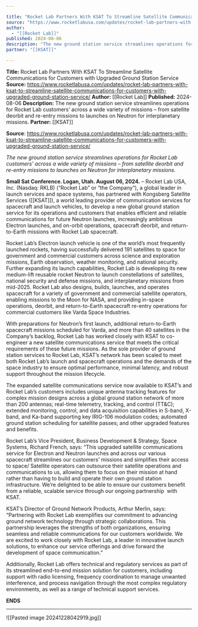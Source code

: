 ```yaml
---

title: "Rocket Lab Partners With KSAT To Streamline Satellite Communications for Customers with Upgraded Ground Station Service "
source: "https://www.rocketlabusa.com/updates/rocket-lab-partners-with-ksat-to-streamline-satellite-communications-for-customers-with-upgraded-ground-station-service/"
author:
  - "[[Rocket Lab]]"
published: 2024-08-06
description: "The new ground station service streamlines operations for Rocket Lab customers’ across a wide variety of missions – from satellite deorbit and re-entry missions to launches on Neutron for interplanetary missions."
partner: "[[KSAT]]"

---
```


**Title:** Rocket Lab Partners With KSAT To Streamline Satellite Communications for Customers with Upgraded Ground Station Service 
**Source:** https://www.rocketlabusa.com/updates/rocket-lab-partners-with-ksat-to-streamline-satellite-communications-for-customers-with-upgraded-ground-station-service/
**Author:** [[Rocket Lab]]
**Published:** 2024-08-06
**Description:** The new ground station service streamlines operations for Rocket Lab customers’ across a wide variety of missions – from satellite deorbit and re-entry missions to launches on Neutron for interplanetary missions.
**Partner:** [[KSAT]]

**Source**: https://www.rocketlabusa.com/updates/rocket-lab-partners-with-ksat-to-streamline-satellite-communications-for-customers-with-upgraded-ground-station-service/

*The new ground station service streamlines operations for Rocket Lab customers’ across a wide variety of missions – from satellite deorbit and re-entry missions to launches on Neutron for interplanetary missions.* 

**Small Sat Conference. Logan, Utah. August 06, 2024.** – Rocket Lab USA, Inc. (Nasdaq: RKLB) (“Rocket Lab” or “the Company”), a global leader in launch services and space systems, has partnered with Kongsberg Satellite Services ([[KSAT]]), a world leading provider of communication services for spacecraft and launch vehicles, to develop a new global ground station service for its operations and customers that enables efficient and reliable communications for future Neutron launches, increasingly ambitious Electron launches, and on-orbit operations, spacecraft deorbit, and return-to-Earth missions with Rocket Lab spacecraft.

Rocket Lab’s Electron launch vehicle is one of the world’s most frequently launched rockets, having successfully delivered 191 satellites to space for government and commercial customers across science and exploration missions, Earth observation, weather monitoring, and national security. Further expanding its launch capabilities, Rocket Lab is developing its new medium-lift reusable rocket Neutron to launch constellations of satellites, national security and defense missions, and interplanetary missions from mid-2025. Rocket Lab also designs, builds, launches, and operates spacecraft for a variety of government and commercial satellite operators, enabling missions to the Moon for NASA, and providing in-space operations, deorbit, and return-to-Earth spacecraft re-entry operations for commercial customers like Varda Space Industries.

With preparations for Neutron’s first launch, additional return-to-Earth spacecraft missions scheduled for Varda, and more than 40 satellites in the Company’s backlog, Rocket Lab has worked closely with KSAT to co-engineer a new satellite communications service that meets the critical requirements of these future missions. As the sole provider of ground station services to Rocket Lab, KSAT’s network has been scaled to meet both Rocket Lab’s launch and spacecraft operations and the demands of the space industry to ensure optimal performance, minimal latency, and robust support throughout the mission lifecycle.

The expanded satellite communications service now available to KSAT’s and Rocket Lab’s customers includes unique antenna tracking features for complex mission designs across a global ground station network of more than 200 antennas; real-time telemetry, tracking, and control (TT&C); extended monitoring, control, and data acquisition capabilities in S-band, X-band, and Ka-band supporting key IRIG-106 modulation codes; automated ground station scheduling for satellite passes; and other upgraded features and benefits.

Rocket Lab’s Vice President, Business Development & Strategy, Space Systems, Richard French, says: “This upgraded satellite communications service for Electron and Neutron launches and across our various spacecraft streamlines our customers’ missions and simplifies their access to space/ Satellite operators can outsource their satellite operations and communications to us, allowing them to focus on their mission at hand rather than having to build and operate their own ground station infrastructure. We’re delighted to be able to ensure our customers benefit from a reliable, scalable service through our ongoing partnership  with KSAT.

KSAT’s Director of Ground Network Products, Arthur Merlin, says: “Partnering with Rocket Lab exemplifies our commitment to advancing ground network technology through strategic collaborations. This partnership leverages the strengths of both organizations, ensuring seamless and reliable communications for our customers worldwide. We are excited to work closely with Rocket Lab, a leader in innovative launch solutions, to enhance our service offerings and drive forward the development of space communication.”

Additionally, Rocket Lab offers technical and regulatory services as part of its streamlined end-to-end mission solution for customers, including support with radio licensing, frequency coordination to manage unwanted interference, and process navigation through the most complex regulatory environments, as well as a range of technical support services.

**ENDS**

---

![[Pasted image 20241228042919.jpg]]